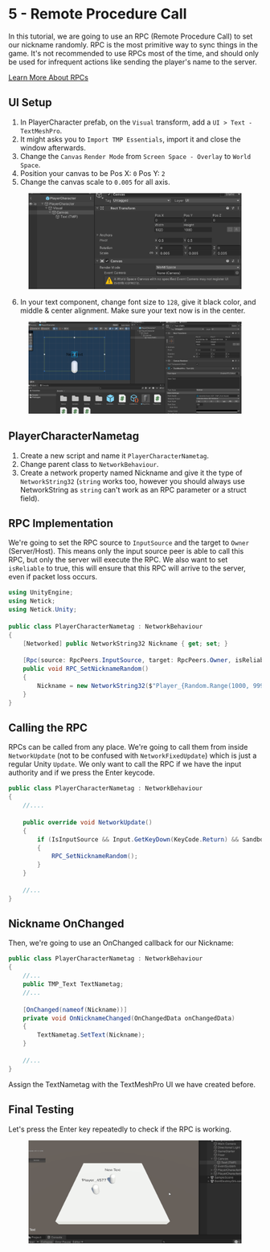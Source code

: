 # 5 - Remote Procedure Call
In this tutorial, we are going to use an RPC (Remote Procedure Call) to set our nickname randomly. RPC is the most primitive way to sync things in the game. It's not recommended to use RPCs most of the time, and should only be used for infrequent actions like sending the player's name to the server.

[Learn More About RPCs](../remote-procedure-calls-rpcs.md)

## UI Setup

1. In PlayerCharacter prefab, on the `Visual` transform, add a `UI > Text - TextMeshPro`.
2. It might asks you to `Import TMP Essentials`, import it and close the window afterwards.
3. Change the `Canvas` `Render Mode` from `Screen Space - Overlay` to `World Space`.
4. Position your canvas to be 
    Pos X: `0`
    Pos Y: `2 `
5. Change the canvas scale to `0.005` for all axis.

<figure><img src="../../images/getting-started/105-canvas.png" alt=""><figcaption></figcaption></figure>

6. In your text component, change font size to `128`, give it black color, and middle & center alignment. Make sure your text now is in the center.

<figure><img src="../../images/getting-started/105-tmp.png" alt=""><figcaption></figcaption></figure>

## PlayerCharacterNametag

1. Create a new script and name it `PlayerCharacterNametag`.
2. Change parent class to `NetworkBehaviour`.
3. Create a network property named Nickname and give it the type of `NetworkString32` (`string` works too, however you should always use NetworkString as `string` can't work as an RPC parameter or a struct field).

## RPC Implementation

We're going to set the RPC source to `InputSource` and the target to `Owner` (Server/Host). This means only the input source peer is able to call this RPC, but only the server will execute the RPC. We also want to set `isReliable` to true, this will ensure that this RPC will arrive to the server, even if packet loss occurs.

```cs
using UnityEngine;
using Netick;
using Netick.Unity;

public class PlayerCharacterNametag : NetworkBehaviour
{
    [Networked] public NetworkString32 Nickname { get; set; }

    [Rpc(source: RpcPeers.InputSource, target: RpcPeers.Owner, isReliable: true)]
    public void RPC_SetNicknameRandom()
    {
        Nickname = new NetworkString32($"Player_{Random.Range(1000, 9999)}");
    }
}
```

## Calling the RPC

RPCs can be called from any place. We're going to call them from inside `NetworkUpdate` (not to be confused with `NetworkFixedUpdate`) which is just a regular Unity `Update`.
We only want to call the RPC if we have the input authority and if we press the Enter keycode.

```cs
public class PlayerCharacterNametag : NetworkBehaviour
{
    //....

    public override void NetworkUpdate()
    {
        if (IsInputSource && Input.GetKeyDown(KeyCode.Return) && Sandbox.InputEnabled)
        {
            RPC_SetNicknameRandom();
        }
    }

    //...
}
```


## Nickname OnChanged
Then, we're going to use an OnChanged callback for our Nickname:

```cs
public class PlayerCharacterNametag : NetworkBehaviour
{
    //...
    public TMP_Text TextNametag;
    //...

    [OnChanged(nameof(Nickname))]
    private void OnNicknameChanged(OnChangedData onChangedData)
    {
        TextNametag.SetText(Nickname);
    }

    //...
}
```

Assign the TextNametag with the TextMeshPro UI we have created before.

## Final Testing

Let's press the Enter key repeatedly to check if the RPC is working.

<figure><img src="../../images/getting-started/105-nametag.gif" alt=""><figcaption></figcaption></figure>